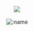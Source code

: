<p align="center">
  <a href="https://discord.com/users/350653942608297984"> <img align="center" src="https://lanyard.kyrie25.dev/api/350653942608297984?showBanner=animated&waveColor=transparent&bannerFilter=brightness(0.8)%20blur(2px)&decoration=false&useDisplayName=true"/></a>
  <br>
  <br>
  <img src="![](https://hit.yhype.me/github/profile?user_id=133552045)" alt=":name" />
</p>
